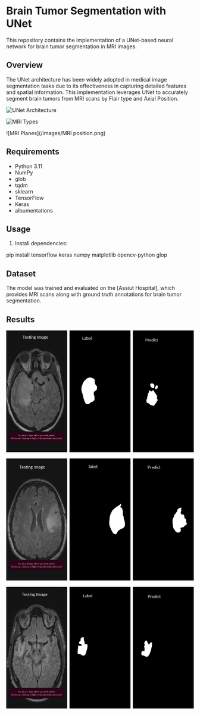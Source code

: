 # Brain Tumor Segmentation with UNet

This repository contains the implementation of a UNet-based neural network for brain tumor segmentation in MRI images.

## Overview

The UNet architecture has been widely adopted in medical image segmentation tasks due to its effectiveness in capturing detailed features and spatial information. This implementation leverages UNet to accurately segment brain tumors from MRI scans
by Flair type and Axial Position.

![UNet Architecture](/images/u-net-architecture.png)

![MRI Types](/images/Axial-view-of-T1-T1ce-T2-and-Flair.png)

![MRI Planes](/images/MRI position.png)

## Requirements

- Python 3.11
- NumPy
- glob 
- tqdm 
- sklearn
- TensorFlow
- Keras
- albumentations 

## Usage

1. Install dependencies:

pip install tensorflow keras numpy matplotlib opencv-python glop

## Dataset

The model was trained and evaluated on the [Assiut Hospital], which provides MRI scans along with ground truth annotations for brain tumor segmentation.

## Results
![1.](https://github.com/ahmed1magdy2/Deep-Learning-Projects/blob/main/Brain%20Tumor%20Segmentation%20with%20UNet/images/1.png)

![2.](https://github.com/ahmed1magdy2/Deep-Learning-Projects/blob/main/Brain%20Tumor%20Segmentation%20with%20UNet/images/2.png)

![3.](https://github.com/ahmed1magdy2/Deep-Learning-Projects/blob/main/Brain%20Tumor%20Segmentation%20with%20UNet/images/3.png)